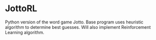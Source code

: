 # JottoRL
Python version of the word game Jotto. Base program uses heuristic algorithm to determine best guesses. Will also implement Reinforcement Learning algorithm.
